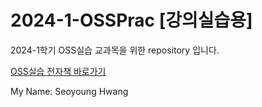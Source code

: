 # 2024-1-OSSPrac [강의실습용]
2024-1학기 OSS실습 교과목을 위한 repository 입니다.

[OSS실습 전자책 바로가기](https://wikidocs.net/book/13835)

My Name: Seoyoung Hwang
